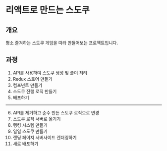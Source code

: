 # 리액트로 만드는 스도쿠


## 개요
평소 즐겨하는 스도쿠 게임을 따라 만들어보는 프로젝트입니다.


## 과정
1. API를 사용하여 스도쿠 생성 및 풀이 처리
2. Redux 스토어 만들기
3. 컴포넌트 만들기
4. 스도쿠 진행 로직 만들기
5. 배포하기

---

6. API를 제거하고 순수 만든 스도쿠 로직으로 변경
7. 스도쿠 로직 서버로 옮기기
8. 랭킹 시스템 만들기
9. 일일 스도쿠 만들기
10. 랜딩 페이지 서버사이드 렌더링하기
11. 새로 배포하기
